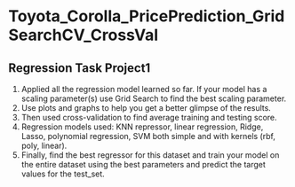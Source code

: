 # Toyota_Corolla_PricePrediction_GridSearchCV_CrossVal
## Regression Task Project1
1. Applied all the regression model learned so far. If your model has a scaling parameter(s) use Grid Search to find the best scaling parameter. 
2. Use plots and graphs to help you get a better glimpse of the results.
3. Then used cross-validation to find average training and testing score.
4. Regression models used: KNN repressor, linear regression, Ridge, Lasso, polynomial regression, SVM both simple and with kernels (rbf, poly, linear).
5. Finally, find the best regressor for this dataset and train your model on the entire dataset using the best parameters and predict the target values for the test_set.
